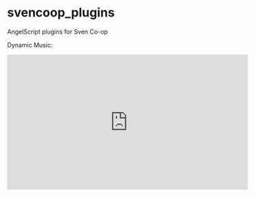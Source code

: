 # svencoop_plugins
AngelScript plugins for Sven Co-op

Dynamic Music:
<iframe width="560" height="315" src="https://www.youtube.com/embed/AEry0dECUAQ" title="YouTube video player" frameborder="0" allow="accelerometer; autoplay; clipboard-write; encrypted-media; gyroscope; picture-in-picture" allowfullscreen></iframe>